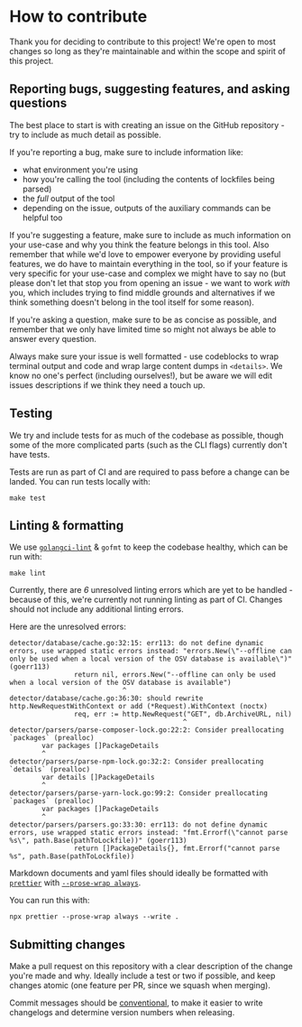 # How to contribute

Thank you for deciding to contribute to this project! We're open to most changes
so long as they're maintainable and within the scope and spirit of this project.

## Reporting bugs, suggesting features, and asking questions

The best place to start is with creating an issue on the GitHub repository - try
to include as much detail as possible.

If you're reporting a bug, make sure to include information like:

- what environment you're using
- how you're calling the tool (including the contents of lockfiles being parsed)
- the _full_ output of the tool
- depending on the issue, outputs of the auxiliary commands can be helpful too

If you're suggesting a feature, make sure to include as much information on your
use-case and why you think the feature belongs in this tool. Also remember that
while we'd love to empower everyone by providing useful features, we do have to
maintain everything in the tool, so if your feature is very specific for your
use-case and complex we might have to say no (but please don't let that stop you
from opening an issue - we want to work _with_ you, which includes trying to
find middle grounds and alternatives if we think something doesn't belong in the
tool itself for some reason).

If you're asking a question, make sure to be as concise as possible, and
remember that we only have limited time so might not always be able to answer
every question.

Always make sure your issue is well formatted - use codeblocks to wrap terminal
output and code and wrap large content dumps in `<details>`. We know no one's
perfect (including ourselves!), but be aware we will edit issues descriptions if
we think they need a touch up.

## Testing

We try and include tests for as much of the codebase as possible, though some of
the more complicated parts (such as the CLI flags) currently don't have tests.

Tests are run as part of CI and are required to pass before a change can be
landed. You can run tests locally with:

```shell
make test
```

## Linting & formatting

We use [`golangci-lint`](https://github.com/golangci/golangci-lint) & `gofmt` to
keep the codebase healthy, which can be run with:

```shell
make lint
```

Currently, there are _6_ unresolved linting errors which are yet to be handled -
because of this, we're currently not running linting as part of CI. Changes
should not include any additional linting errors.

Here are the unresolved errors:

```
detector/database/cache.go:32:15: err113: do not define dynamic errors, use wrapped static errors instead: "errors.New(\"--offline can only be used when a local version of the OSV database is available\")" (goerr113)
                return nil, errors.New("--offline can only be used when a local version of the OSV database is available")
                            ^
detector/database/cache.go:36:30: should rewrite http.NewRequestWithContext or add (*Request).WithContext (noctx)
                req, err := http.NewRequest("GET", db.ArchiveURL, nil)
                                           ^
detector/parsers/parse-composer-lock.go:22:2: Consider preallocating `packages` (prealloc)
        var packages []PackageDetails
        ^
detector/parsers/parse-npm-lock.go:32:2: Consider preallocating `details` (prealloc)
        var details []PackageDetails
        ^
detector/parsers/parse-yarn-lock.go:99:2: Consider preallocating `packages` (prealloc)
        var packages []PackageDetails
        ^
detector/parsers/parsers.go:33:30: err113: do not define dynamic errors, use wrapped static errors instead: "fmt.Errorf(\"cannot parse %s\", path.Base(pathToLockfile))" (goerr113)
                return []PackageDetails{}, fmt.Errorf("cannot parse %s", path.Base(pathToLockfile))
```

Markdown documents and yaml files should ideally be formatted with
[`prettier`](https://prettier.io/) with
[`--prose-wrap always`](https://prettier.io/).

You can run this with:

```shell
npx prettier --prose-wrap always --write .
```

## Submitting changes

Make a pull request on this repository with a clear description of the change
you're made and why. Ideally include a test or two if possible, and keep changes
atomic (one feature per PR, since we squash when merging).

Commit messages should be
[conventional](https://www.conventionalcommits.org/en/v1.0.0/), to make it
easier to write changelogs and determine version numbers when releasing.
